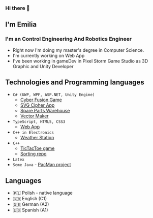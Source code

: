 ### Hi there 👋
## I'm Emilia
### I'm an Control Engineering And Robotics Engineer

- Right now I'm doing my master's degree in Computer Science.
- I'm currently working on Web App 
- I've been working in gameDev in Pixel Storm Game Studio as 3D Graphic and Unity Developer

## Technologies and Programming languages
- `C# (UWP, WPF, ASP.NET, Unity Engine)` 
  - [Cyber Fusion Game](https://play.google.com/store/apps/details?id=com.PixelStorm.CyberPolice2&gl=PL)
  - [SVG Cipher App](https://github.com/Emilysta/E-media)
  - [Spare Parts Warehouse](https://github.com/Emilysta/SparePartsWarehouse)
  - [Vector Maker](https://github.com/Emilysta/VectorMaker)
- `TypeScript, HTML5, CSS3` 
  - [Web App](https://github.com/Emilysta/ZIwG)
- `C++ in Electronics`
  - [Weather Station](https://github.com/Emilysta/WeatherStation)
- `C++` 
  - [TicTacToe game](https://github.com/Emilysta/TicTacToe)
  - [Sorting repo](https://github.com/Emilysta/Sorting)
- `Latex`
- `Some Java` - [PacMan project](https://github.com/Emilysta/PacMan)

## Languages
- :poland: Polish - native language
- :gb: English (C1)
- :de: German (A2)
- :es: Spanish (A1)
